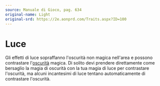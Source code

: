 ```yaml
---
source: Manuale di Gioco, pag. 634
original-name: Light
original-srd: https://2e.aonprd.com/Traits.aspx?ID=100
---
```


# Luce

Gli effetti di luce sopraffanno l'oscurità non magica nell'area e possono
contrastare l'[oscurità](/tratti/oscurita) magica. Di solito devi prendere
direttamente come bersaglio la magia di oscurità con la tua magia di luce per
contrastare l'oscurità, ma alcuni incantesimi di luce tentano automaticamente di
contrastare l'oscurità.
